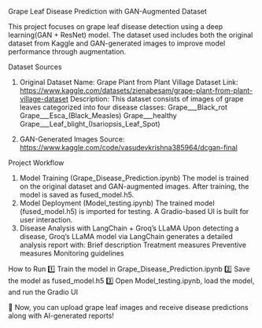 Grape Leaf Disease Prediction with GAN-Augmented Dataset

This project focuses on grape leaf disease detection using a deep learning(GAN + ResNet) model. The dataset used includes both the original dataset from Kaggle and GAN-generated images to improve model performance through augmentation.

Dataset Sources

1. Original Dataset
Name: Grape Plant from Plant Village Dataset
Link: https://www.kaggle.com/datasets/zienabesam/grape-plant-from-plant-village-dataset
Description: This dataset consists of images of grape leaves categorized into four disease classes:
Grape___Black_rot
Grape___Esca_(Black_Measles)
Grape___healthy
Grape___Leaf_blight_(Isariopsis_Leaf_Spot)

2. GAN-Generated Images
Source: https://www.kaggle.com/code/vasudevkrishna385964/dcgan-final

Project Workflow
1. Model Training (Grape_Disease_Prediction.ipynb)
The model is trained on the original dataset and GAN-augmented images.
After training, the model is saved as fused_model.h5.
2. Model Deployment (Model_testing.ipynb)
The trained model (fused_model.h5) is imported for testing.
A Gradio-based UI is built for user interaction.
3. Disease Analysis with LangChain + Groq’s LLaMA
Upon detecting a disease, Groq’s LLaMA model via LangChain generates a detailed analysis report with:
Brief description
Treatment measures
Preventive measures
Monitoring guidelines

How to Run
1️⃣ Train the model in Grape_Disease_Prediction.ipynb
2️⃣ Save the model as fused_model.h5
3️⃣ Open Model_testing.ipynb, load the model, and run the Gradio UI

🚀 Now, you can upload grape leaf images and receive disease predictions along with AI-generated reports!
